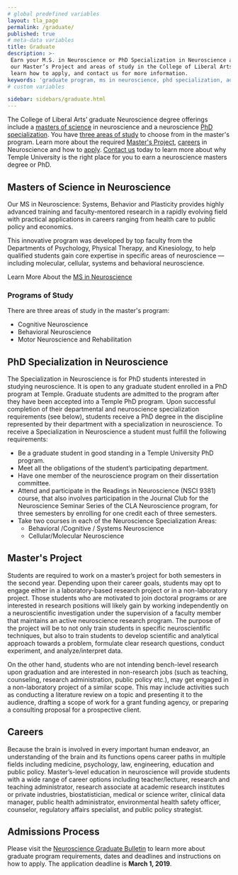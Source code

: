 ```yaml
---
# global predefined variables
layout: tla_page
permalink: /graduate/
published: true
# meta-data variables
title: Graduate
description: >-
 Earn your M.S. in Neuroscience or PhD Specialization in Neuroscience at Temple University. Learn more about
 our Master’s Project and areas of study in the College of Liberal Arts. Read up on careers in Neuroscience, 
 learn how to apply, and contact us for more information.
keywords: 'graduate program, ms in neuroscience, phd specialization, admissions, careers, masters project'
# custom variables

sidebar: sidebars/graduate.html
---
```

The College of Liberal Arts’ graduate Neuroscience degree offerings include a [masters of science](#masters-of-science-in-neuroscience) in neuroscience and a neuroscience [PhD specialization](#phd-specialization-in-neuroscience). You have [three areas of study](#programs-of-study) to choose from in the master's program. Learn more about the required [Master's Project](#masters-project), [careers](#careers) in Neuroscience and how to [apply](#admissions-porcess). [Contact us](#contact) today to learn more about why Temple University is the right place for you to earn a neuroscience masters degree or PhD.

## Masters of Science in Neuroscience
Our MS in Neuroscience: Systems, Behavior and Plasticity provides highly advanced training and faculty-mentored research in a rapidly evolving field with practical applications in careers ranging from health care to public policy and economics.

This innovative program was developed by top faculty from the Departments of Psychology, Physical Therapy, and Kinesiology, to help qualified students gain core expertise in specific areas of neuroscience — including molecular, cellular, systems and behavioral neuroscience.

Learn More About the [MS in Neuroscience](http://bulletin.temple.edu/graduate/scd/cla/neuroscience-systems-behavior-plasticity-ms/)

### Programs of Study
There are three areas of study in the master's program:

- Cognitive Neuroscience
- Behavioral Neuroscience
- Motor Neuroscience and Rehabilitation

## PhD Specialization in Neuroscience
The Specialization in Neuroscience is for PhD students interested in studying neuroscience. It is open to any graduate student enrolled in a PhD program at Temple. Graduate students are admitted to the program after they have been accepted into a Temple PhD program. Upon successful completion of their departmental and neuroscience specialization requirements (see below), students receive a PhD degree in the discipline represented by their department with a specialization in neuroscience. To receive a Specialization in Neuroscience a student must fulfill the following requirements:

- Be a graduate student in good standing in a Temple University PhD program.
- Meet all the obligations of the student’s participating department.
- Have one member of the neuroscience program on their dissertation committee.
- Attend and participate in the Readings in Neuroscience (NSCI 9381) course, that also involves participation in the Journal Club for the Neuroscience Seminar Series of the CLA Neuroscience program, for three semesters by enrolling for one credit each of three semesters.
- Take two courses in each of the Neuroscience Specialization Areas:
  - Behavioral /Cognitive / Systems Neuroscience
  - Cellular/Molecular Neuroscience

## Master's Project
Students are required to work on a master’s project for both semesters in the second year. Depending upon their career goals, students may opt to engage either in a laboratory-based research project or in a non-laboratory project. Those students who are motivated to join doctoral programs or are interested in research positions will likely gain by working independently on a neuroscientific investigation under the supervision of a faculty member that maintains an active neuroscience research program. The purpose of the project will be to not only train students in specific neuroscientific techniques, but also to train students to develop scientific and analytical approach towards a problem, formulate clear research questions, conduct experiment, and analyze/interpret data.  

On the other hand, students who are not intending bench-level research upon graduation and are interested in non-research jobs (such as teaching, counseling, research administration, public policy etc.), may get engaged in a non-laboratory project of a similar scope. This may include activities such as conducting a literature review on a topic and presenting it to the audience, drafting a scope of work for a grant funding agency, or preparing a consulting proposal for a prospective client.

## Careers
Because the brain is involved in every important human endeavor, an understanding of the brain and its functions opens career paths in multiple fields including medicine, psychology, law, engineering, education and public policy. Master’s-level education in neuroscience will provide students with a wide range of career options including teacher/lecturer, research and teaching administrator, research associate at academic research institutes or private industries, biostatistician, medical or science writer, clinical data manager, public health administrator, environmental health safety officer, counselor, regulatory affairs specialist, and public policy strategist.
 
## Admissions Process
Please visit the [Neuroscience Graduate Bulletin](http://bulletin.temple.edu/graduate/scd/cla/neuroscience-systems-behavior-plasticity-ms/#admissiontext) to learn more about graduate program requirements, dates and deadlines and instructions on how to apply. The application deadline is **March 1, 2019**.
